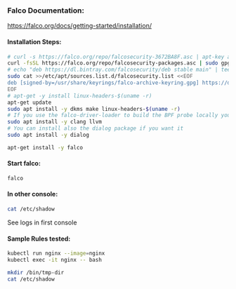 ### Falco Documentation:

https://falco.org/docs/getting-started/installation/



#### Installation Steps:
```sh
# curl -s https://falco.org/repo/falcosecurity-3672BA8F.asc | apt-key add -
curl -fsSL https://falco.org/repo/falcosecurity-packages.asc | sudo gpg --dearmor -o /usr/share/keyrings/falco-archive-keyring.gpg
# echo "deb https://dl.bintray.com/falcosecurity/deb stable main" | tee -a /etc/apt/sources.list.d/falcosecurity.list
sudo cat >>/etc/apt/sources.list.d/falcosecurity.list <<EOF
deb [signed-by=/usr/share/keyrings/falco-archive-keyring.gpg] https://download.falco.org/packages/deb stable main
EOF
# apt-get -y install linux-headers-$(uname -r)
apt-get update
sudo apt install -y dkms make linux-headers-$(uname -r)
# If you use the falco-driver-loader to build the BPF probe locally you need also clang toolchain
sudo apt install -y clang llvm
# You can install also the dialog package if you want it
sudo apt install -y dialog

apt-get install -y falco
```
#### Start falco:
```sh
falco
```
#### In other console:
```sh
cat /etc/shadow
```
See logs in first console

#### Sample Rules tested:
```sh
kubectl run nginx --image=nginx
kubectl exec -it nginx -- bash
```
```sh
mkdir /bin/tmp-dir
cat /etc/shadow
```

